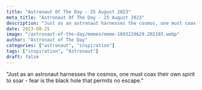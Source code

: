 ```yaml
---
title: "Astronaut Of The Day - 25 August 2023"
meta_title: "Astronaut Of The Day - 25 August 2023"
description: "Just as an astronaut harnesses the cosmos, one must coax their own spirit to soar - fear is the black hole that permits no escape."
date: 2023-08-25
image: "/astronaut-of-the-day/memes/meme-1693219629.202193.webp"
author: "Astronaut of The Day"
categories: ["astronaut", "inspiration"]
tags: ["inspiration", "Astronaut"]
draft: false
---
```

"Just as an astronaut harnesses the cosmos, one must coax their own spirit to soar - fear is the black hole that permits no escape."
        